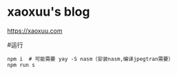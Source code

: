 # xaoxuu's blog

https://xaoxuu.com

#运行
```shell
npm i  # 可能需要 yay -S nasm（安装nasm,编译jpegtran需要）
npm run s
```

